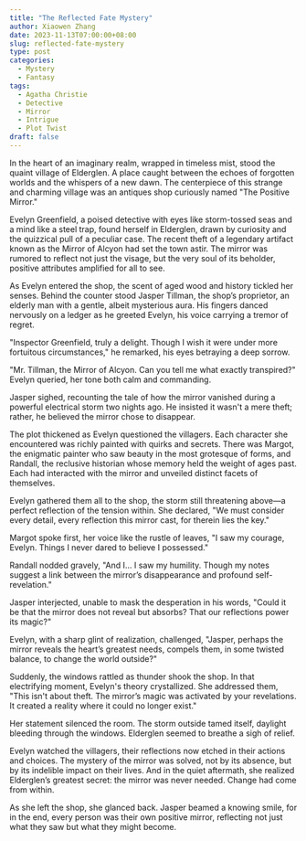 ```yaml
---
title: "The Reflected Fate Mystery"
author: Xiaowen Zhang
date: 2023-11-13T07:00:00+08:00
slug: reflected-fate-mystery
type: post
categories:
  - Mystery
  - Fantasy
tags:
  - Agatha Christie
  - Detective
  - Mirror
  - Intrigue
  - Plot Twist
draft: false
---
```


In the heart of an imaginary realm, wrapped in timeless mist, stood the quaint village of Elderglen. A place caught between the echoes of forgotten worlds and the whispers of a new dawn. The centerpiece of this strange and charming village was an antiques shop curiously named "The Positive Mirror."

Evelyn Greenfield, a poised detective with eyes like storm-tossed seas and a mind like a steel trap, found herself in Elderglen, drawn by curiosity and the quizzical pull of a peculiar case. The recent theft of a legendary artifact known as the Mirror of Alcyon had set the town astir. The mirror was rumored to reflect not just the visage, but the very soul of its beholder, positive attributes amplified for all to see.

As Evelyn entered the shop, the scent of aged wood and history tickled her senses. Behind the counter stood Jasper Tillman, the shop’s proprietor, an elderly man with a gentle, albeit mysterious aura. His fingers danced nervously on a ledger as he greeted Evelyn, his voice carrying a tremor of regret.

"Inspector Greenfield, truly a delight. Though I wish it were under more fortuitous circumstances," he remarked, his eyes betraying a deep sorrow.

"Mr. Tillman, the Mirror of Alcyon. Can you tell me what exactly transpired?" Evelyn queried, her tone both calm and commanding.

Jasper sighed, recounting the tale of how the mirror vanished during a powerful electrical storm two nights ago. He insisted it wasn't a mere theft; rather, he believed the mirror chose to disappear.

The plot thickened as Evelyn questioned the villagers. Each character she encountered was richly painted with quirks and secrets. There was Margot, the enigmatic painter who saw beauty in the most grotesque of forms, and Randall, the reclusive historian whose memory held the weight of ages past. Each had interacted with the mirror and unveiled distinct facets of themselves.

Evelyn gathered them all to the shop, the storm still threatening above—a perfect reflection of the tension within. She declared, "We must consider every detail, every reflection this mirror cast, for therein lies the key."

Margot spoke first, her voice like the rustle of leaves, "I saw my courage, Evelyn. Things I never dared to believe I possessed."

Randall nodded gravely, "And I... I saw my humility. Though my notes suggest a link between the mirror’s disappearance and profound self-revelation."

Jasper interjected, unable to mask the desperation in his words, "Could it be that the mirror does not reveal but absorbs? That our reflections power its magic?"

Evelyn, with a sharp glint of realization, challenged, "Jasper, perhaps the mirror reveals the heart’s greatest needs, compels them, in some twisted balance, to change the world outside?"

Suddenly, the windows rattled as thunder shook the shop. In that electrifying moment, Evelyn's theory crystallized. She addressed them, "This isn't about theft. The mirror’s magic was activated by your revelations. It created a reality where it could no longer exist."

Her statement silenced the room. The storm outside tamed itself, daylight bleeding through the windows. Elderglen seemed to breathe a sigh of relief.

Evelyn watched the villagers, their reflections now etched in their actions and choices. The mystery of the mirror was solved, not by its absence, but by its indelible impact on their lives. And in the quiet aftermath, she realized Elderglen’s greatest secret: the mirror was never needed. Change had come from within.

As she left the shop, she glanced back. Jasper beamed a knowing smile, for in the end, every person was their own positive mirror, reflecting not just what they saw but what they might become.